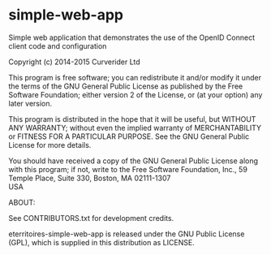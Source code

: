 simple-web-app
==============

Simple web application that demonstrates the use of the OpenID Connect client code and configuration


Copyright (c) 2014-2015 Curverider Ltd

This program is free software; you can redistribute it and/or modify
it under the terms of the GNU General Public License as published by
the Free Software Foundation; either version 2 of the License, or
(at your option) any later version.

This program is distributed in the hope that it will be useful,
but WITHOUT ANY WARRANTY; without even the implied warranty of
MERCHANTABILITY or FITNESS FOR A PARTICULAR PURPOSE.  See the
GNU General Public License for more details.

You should have received a copy of the GNU General Public License
along with this program; if not, write to the Free Software
Foundation, Inc., 59 Temple Place, Suite 330, Boston, MA 02111-1307  
USA


ABOUT:

See CONTRIBUTORS.txt for development credits.

eterritoires-simple-web-app is released under the GNU Public License (GPL), which
is supplied in this distribution as LICENSE.
